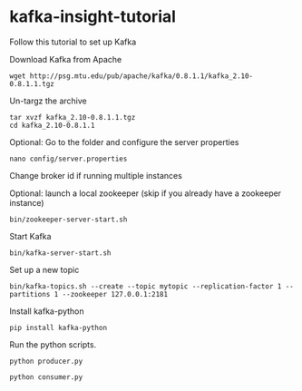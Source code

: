 kafka-insight-tutorial
======================

Follow this tutorial to set up Kafka

Download Kafka from Apache

```shell
wget http://psg.mtu.edu/pub/apache/kafka/0.8.1.1/kafka_2.10-0.8.1.1.tgz
```


Un-targz the archive
```
tar xvzf kafka_2.10-0.8.1.1.tgz
cd kafka_2.10-0.8.1.1
```

Optional: Go to the folder and configure the server properties
```
nano config/server.properties
```
Change broker id if running multiple instances


Optional: launch a local zookeeper (skip if you already have a zookeeper instance)
```
bin/zookeeper-server-start.sh
```

Start Kafka
```
bin/kafka-server-start.sh
```

Set up a new topic
```
bin/kafka-topics.sh --create --topic mytopic --replication-factor 1 --partitions 1 --zookeeper 127.0.0.1:2181
```


Install kafka-python
```
pip install kafka-python
```


Run the python scripts.
```
python producer.py

python consumer.py
```


